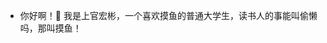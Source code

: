- 你好啊！👋
  我是上官宏彬，一个喜欢摸鱼的普通大学生，读书人的事能叫偷懒吗，那叫摸鱼！
<!---
sg0329/sg0329 is a ✨ special ✨ repository because its `README.md` (this file) appears on your GitHub profile.
You can click the Preview link to take a look at your changes.
--->
